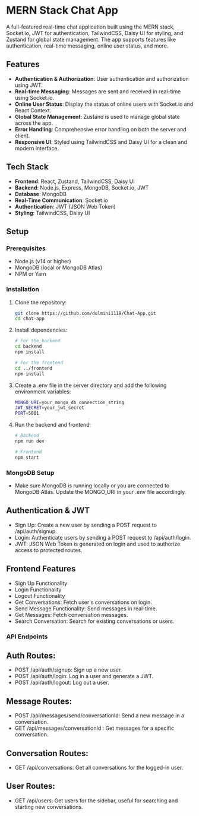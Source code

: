 # MERN Stack Chat App

A full-featured real-time chat application built using the MERN stack, Socket.io, JWT for authentication, TailwindCSS, Daisy UI for styling, and Zustand for global state management. The app supports features like authentication, real-time messaging, online user status, and more.

## Features

- **Authentication & Authorization**: User authentication and authorization using JWT.
- **Real-time Messaging**: Messages are sent and received in real-time using Socket.io.
- **Online User Status**: Display the status of online users with Socket.io and React Context.
- **Global State Management**: Zustand is used to manage global state across the app.
- **Error Handling**: Comprehensive error handling on both the server and client.
- **Responsive UI**: Styled using TailwindCSS and Daisy UI for a clean and modern interface.

## Tech Stack

- **Frontend**: React, Zustand, TailwindCSS, Daisy UI
- **Backend**: Node.js, Express, MongoDB, Socket.io, JWT
- **Database**: MongoDB
- **Real-Time Communication**: Socket.io
- **Authentication**: JWT (JSON Web Token)
- **Styling**: TailwindCSS, Daisy UI

## Setup

### Prerequisites

- Node.js (v14 or higher)
- MongoDB (local or MongoDB Atlas)
- NPM or Yarn

### Installation

1. Clone the repository:

   ```bash
   git clone https://github.com/dulmini1119/Chat-App.git
   cd chat-app
2. Install dependencies:

   ```bash
   # For the backend
   cd backend
   npm install

   # For the frontend
   cd ../frontend
   npm install

3. Create a .env file in the server directory and add the following environment variables:

   ```bash
   MONGO_URI=your_mongo_db_connection_string
   JWT_SECRET=your_jwt_secret
   PORT=5001

4. Run the backend and frontend:

   ```bash
   # Backend
   npm run dev

   # Frontend
   npm start

### MongoDB Setup
 - Make sure MongoDB is running locally or you are connected to MongoDB Atlas. Update the MONGO_URI in your .env file accordingly.

## Authentication & JWT
- Sign Up: Create a new user by sending a POST request to /api/auth/signup.
- Login: Authenticate users by sending a POST request to /api/auth/login.
- JWT: JSON Web Token is generated on login and used to authorize access to protected routes.

## Frontend Features
- Sign Up Functionality
- Login Functionality
- Logout Functionality
- Get Conversations: Fetch user's conversations on login.
- Send Message Functionality: Send messages in real-time.
- Get Messages: Fetch conversation messages.
- Search Conversation: Search for existing conversations or users.

### API Endpoints
## Auth Routes:
- POST /api/auth/signup: Sign up a new user.
- POST /api/auth/login: Log in a user and generate a JWT.
- POST /api/auth/logout: Log out a user.
  
## Message Routes:
- POST /api/messages/send/conversationId: Send a new message in a conversation.
- GET /api/messages/conversationId : Get messages for a specific conversation.
  
## Conversation Routes:
- GET /api/conversations: Get all conversations for the logged-in user.
  
## User Routes:
- GET /api/users: Get users for the sidebar, useful for searching and starting new conversations.



